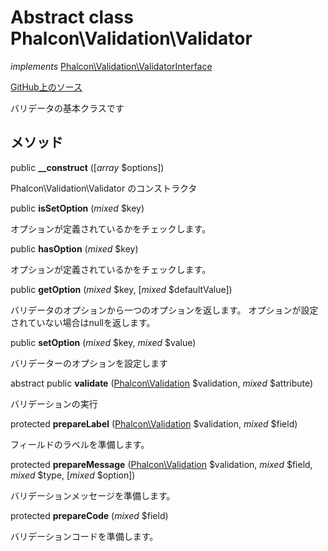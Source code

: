 # Abstract class **Phalcon\\Validation\\Validator**

*implements* [Phalcon\Validation\ValidatorInterface](/en/3.2/api/Phalcon_Validation_ValidatorInterface)

<a href="https://github.com/phalcon/cphalcon/blob/master/phalcon/validation/validator.zep" class="btn btn-default btn-sm">GitHub上のソース</a>

バリデータの基本クラスです

## メソッド

public **__construct** ([*array* $options])

Phalcon\\Validation\\Validator のコンストラクタ

public **isSetOption** (*mixed* $key)

オプションが定義されているかをチェックします。

public **hasOption** (*mixed* $key)

オプションが定義されているかをチェックします。

public **getOption** (*mixed* $key, [*mixed* $defaultValue])

バリデータのオプションから一つのオプションを返します。 オプションが設定されていない場合はnullを返します。

public **setOption** (*mixed* $key, *mixed* $value)

バリデーターのオプションを設定します

abstract public **validate** ([Phalcon\Validation](/en/3.2/api/Phalcon_Validation) $validation, *mixed* $attribute)

バリデーションの実行

protected **prepareLabel** ([Phalcon\Validation](/en/3.2/api/Phalcon_Validation) $validation, *mixed* $field)

フィールドのラベルを準備します。

protected **prepareMessage** ([Phalcon\Validation](/en/3.2/api/Phalcon_Validation) $validation, *mixed* $field, *mixed* $type, [*mixed* $option])

バリデーションメッセージを準備します。

protected **prepareCode** (*mixed* $field)

バリデーションコードを準備します。